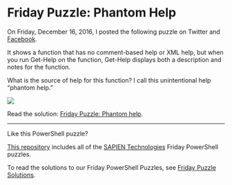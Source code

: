 #  Friday Puzzle: Phantom Help

On Friday, December 16, 2016, I posted the following puzzle on Twitter and [Facebook](https://www.facebook.com/SAPIENTech/photos/a.10151095012027283.433079.82797372282/10154148014982283/?type=3).

It shows a function that has no comment-based help or XML help, but when you run Get-Help on the function, Get-Help displays both a description and notes for the function.

What is the source of help for this function? I call this unintentional help “phantom help.”

![](https://i1.wp.com/www.sapien.com/blog/wp-content/uploads/2020/12/Screenshot-2016-12-16-12.46.18.png?ssl=1)

Read the solution: [Friday Puzzle: Phantom help](https://www.sapien.com/blog/2016/12/22/friday-puzzle-phantom-help/). 


----------
Like this PowerShell puzzle?

[This repository](https://github.com/SAPIENTechnologies/FridayPowerShellPuzzle) includes all of the [SAPIEN Technologies](https://sapien.com/blog) Friday PowerShell puzzles. 

To read the solutions to our Friday PowerShell Puzzles, see [Friday Puzzle Solutions](https://www.sapien.com/blog/?s=friday+puzzle). 
